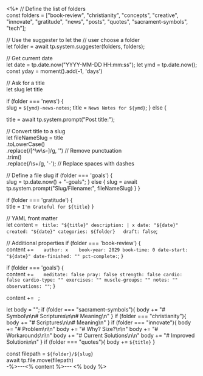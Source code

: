 <%*
// Define the list of folders  
const folders = ["book-review", "christianity", "concepts", "creative", "innovate", "gratitude", "news", "posts", "quotes", "sacrament-symbols", "tech"];

// Use the suggester to let the 
// user choose a folder  
let folder = await tp.system.suggester(folders, folders);


// Get current date  
let date = tp.date.now("YYYY-MM-DD HH:mm:ss");
let ymd = tp.date.now();
const yday = moment().add(-1, 'days')

// Ask for a title  
let slug
let title

if (folder === 'news') {  
	slug = `${ymd}-news-notes`;
	title = `News Notes for ${ymd}`;
} else {

title = await tp.system.prompt("Post title:");

// Convert title to a slug  
let fileNameSlug = title  
	.toLowerCase()  
	.replace(/[^\w\s-]/g, '') // Remove punctuation  
	.trim()  
	.replace(/\s+/g, '-'); // Replace spaces with dashes

// Define a file slug
if (folder === 'goals') {  
	slug = tp.date.now() + "-goals";
} else {
    slug = await tp.system.prompt("Slug/Filename:", fileNameSlug)
}
}


if (folder === 'gratitude') {  
	title = `I'm Grateful for ${title}`
}


// YAML front matter  
let content = `
title: "${title}"
description: |
  x
date: "${date}"  
created: "${date}"
categories: ${folder}  
draft: false`;

// Additional properties
if (folder === 'book-review') {  
	content += `  
author: x	
book-year: 2029
book-time: 0
date-start: "${date}"
date-finished: ""
pct-complete:`;
} 

if (folder === 'goals') {  
	content += `  
meditate: false
pray: false
strength: false
cardio: false
cardio-type: ""
exercises: ""
muscle-groups: ""
notes: ""
observations: ""`;
} 


content += `
`;

let body = ""; 
if (folder === "sacrament-symbols"){
  body += "# Symbol\n\n# Scriptures\n\n# Meaning\n"
}
if (folder === "christianity"){
  body += "# Scriptures\n\n# Meaning\n"
}
if (folder === "innovate"){
  body += "# Problem\n\n"
  body += "# Why? Size?\n\n"
  body += "# Workarounds\n\n"
  body += "# Current Solutions\n\n"
  body += "# Improved Solution\n\n"
}
if (folder === "quotes"){
  body += `${title}`
}

const filepath = `${folder}/${slug}`  
await tp.file.move(filepath)  
-%>---<% content %>---
<% body %>
